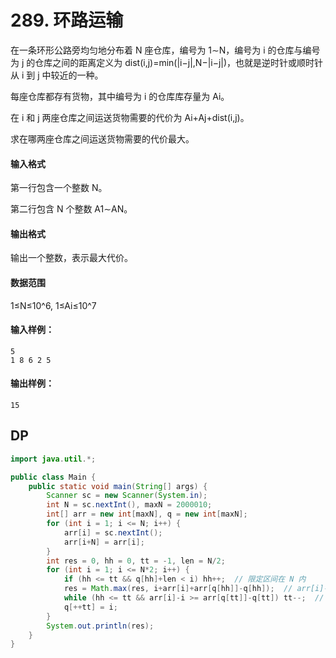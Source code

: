 # 289. 环路运输

在一条环形公路旁均匀地分布着 N 座仓库，编号为 1∼N，编号为 i 的仓库与编号为 j 的仓库之间的距离定义为 dist(i,j)=min(|i−j|,N−|i−j|)，也就是逆时针或顺时针从 i 到 j 中较近的一种。

每座仓库都存有货物，其中编号为 i 的仓库库存量为 Ai。

在 i 和 j 两座仓库之间运送货物需要的代价为 Ai+Aj+dist(i,j)。

求在哪两座仓库之间运送货物需要的代价最大。

#### 输入格式

第一行包含一个整数 N。

第二行包含 N 个整数 A1∼AN。

#### 输出格式

输出一个整数，表示最大代价。

#### 数据范围

1≤N≤10^6, 1≤Ai≤10^7

#### 输入样例：

```
5
1 8 6 2 5
```

#### 输出样例：

```
15
```



## DP

```java
import java.util.*;

public class Main {
    public static void main(String[] args) {
        Scanner sc = new Scanner(System.in);
        int N = sc.nextInt(), maxN = 2000010;
        int[] arr = new int[maxN], q = new int[maxN];
        for (int i = 1; i <= N; i++) {
            arr[i] = sc.nextInt(); 
            arr[i+N] = arr[i];
        }
        int res = 0, hh = 0, tt = -1, len = N/2;
        for (int i = 1; i <= N*2; i++) {
            if (hh <= tt && q[hh]+len < i) hh++;  // 限定区间在 N 内
            res = Math.max(res, i+arr[i]+arr[q[hh]]-q[hh]);  // arr[i]-i => arr[q[hh]]-a[hh]
            while (hh <= tt && arr[i]-i >= arr[q[tt]]-q[tt]) tt--;  // 最大栈
            q[++tt] = i;
        }
        System.out.println(res);
    }
}
```

